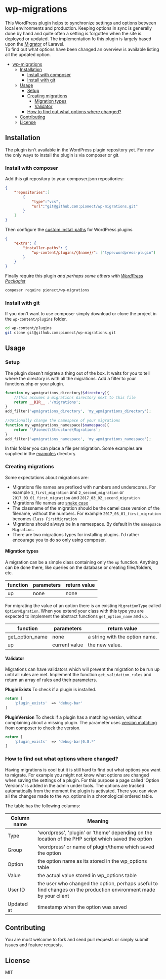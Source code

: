 # wp-migrations

This WordPress plugin helps to synchronize settings and options between local environments and production.
Keeping options in sync is generally done by hand and quite often a setting is forgotten when the site is deployed or updated.
The implementation fo this plugin is largely based upon the [Migrator](https://github.com/laravel/framework/tree/5.4/src/Illuminate/Database/Migrations) of Laravel.   
To find out what options have been changed an overview is available listing all the updated option.

- [wp-migrations](#wp-migrations)
  * [Installation](#installation)
    + [Install with composer](#install-with-composer)
    + [Install with git](#install-with-git)
  * [Usage](#usage)
    + [Setup](#setup)
    + [Creating migrations](#creating-migrations)
      - [Migration types](#migration-types)
      - [Validator](#validator)
    + [How to find out what options where changed?](#how-to-find-out-what-options-where-changed-)
  * [Contributing](#contributing)
  * [License](#license)

## Installation
The plugin isn't available in the WordPress plugin repository yet.
For now the only ways to install the plugin is via composer or git.

### Install with composer
Add this git repository to your composer.json repositories:
```json
{
    "repositories":[
        {
            "type":"vcs",
            "url":"git@github.com:pionect/wp-migrations.git"
        }
    ]
}
```
Then configure the [custom install paths](https://github.com/composer/installers#custom-install-paths) for WordPress plugins
```json
{
    "extra": {
        "installer-paths": {
            "wp-content/plugins/{$name}/": ["type:wordpress-plugin"]
        }
    }
}
```
Finally require this plugin _and perhaps some others with [WordPress Packagist](https://wpackagist.org/)_
```bash
composer require pionect/wp-migrations
```

### Install with git
If you don't want to use composer simply download or clone the project in the `wp-content/plugins` folder.
```bash
cd wp-content/plugins
git clone git@github.com:pionect/wp-migrations.git
```

## Usage
### Setup
The plugin doesn't migrate a thing out of the box. It waits for you to tell where the directory is with all the migrations.
Add a filter to your functions.php or your plugin.
```php
function my_wpmigrations_directory($directory){
    //this assumes a migrations directory next to this file
    return __DIR__ .'/migrations';
}
add_filter('wpmigrations_directory', 'my_wpmigrations_directory');
      
//Optionally change the namespace of your migrations
function my_wpmigrations_namespace($namespace){
    return '\Pionect\Structure\Migrations';
}
add_filter('wpmigrations_namespace', 'my_wpmigrations_namespace');
```

In this folder you can place a file per migration.
Some examples are supplied in the [examples](examples) directory.

### Creating migrations
Some expectations about migrations are:
- Migrations file names are prefixed with numbers and underscores. 
For example `1_first_migration` and `2_second_migration` or `2017_03_01_first_migration` and `2017_03_02_second_migration`
- Migrations file names are [snake case](https://en.wikipedia.org/wiki/Snake_case)
- The classname of the migration should be the camel case version of the filename, without the numbers.
For example `2017_03_01_first_migration` becomes `Class FirstMigration`
- Migrations should always be in a namespace. By default in the `namepsace Migration`.
- There are two migrations types for installing plugins. I'd rather encourage you to do so only using composer.

#### Migration types
A migration can be a simple class containing only the `up` function.
Anything can be done there, like queries on the database or creating files/folders, etc.

function | parameters | return value
-------- | ---------- | ------------
up | none | none

For migrating the value of an option there is an existing `MigrationType` called `OptionMigration`.
When you extend your class with this type you are expected to implement the abstract functions `get_option_name` and `up`.

function | parameters | return value
-------- | ---------- | ------------
get_option_name | none | a string with the option name.
up | current value | the new value.

#### Validator
Migrations can have validators which will prevent the migration to be run up until all rules are met.
Implement the function `get_validation_rules` and return an array of rules and their parameters.

**PluginExists**
To check if a plugin is installed.
```php
return [
    'plugin_exists'  => 'debug-bar'
]
```

**PluginVersion**
To check if a plugin has a matching version, without complaining about a missing plugin.
The parameter uses [version matching](https://getcomposer.org/doc/articles/versions.md) from composer to check the version.
```php
return [
    'plugin_exists'  => 'debug-bar|0.8.*'
]
```

### How to find out what options where changed?
Having migrations is cool but it is still hard to find out what options you want to migrate.
For example you might not know what options are changed when saving the settings of a plugin.
For this purpose a page called 'Option Versions' is added in the admin under tools.
The options are tracked automatically from the moment the plugin is activated.
There you can view all the changes made to the wp_options in a chronological ordered table.

The table has the following columns:

Column name | Meaning
----------- | -------
Type | 'wordpress', 'plugin' or 'theme' depending on the location of the PHP script which saved the option
Group | 'wordpress' or name of plugin/theme which saved the option
Option | the option name as its stored in the wp_options table
Value | the actual value stored in wp_options table
User ID | the user who changed the option, perhaps useful to find changes on the production environment made by your client
Updated at | timestamp when the option was saved

## Contributing
You are most welcome to fork and send pull requests or simply submit issues and feature requests. 

## License
MIT